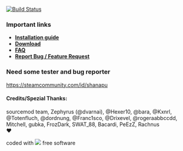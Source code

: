 [![Build Status](https://travis-ci.org/shanapu/MyStore.svg?branch=master)](https://travis-ci.org/shanapu/MyStore)

### Important links
* [**Installation guide**](https://github.com/shanapu/MyStore/wiki/Install)
* [**Download**](https://shanapu.de/MyStore/)
* [**FAQ**](https://github.com/shanapu/MyStore/wiki/FAQ)
* [**Report Bug / Feature Request**](https://github.com/shanapu/MyStore/issues/new/choose)

### Need some tester and bug reporter

https://steamcommunity.com/id/shanapu

#### Credits/Spezial Thanks:  
sourcemod team, Zephyrus (@dvarnai), @Hexer10, @bara, @Kxnrl, @Totenfluch, @dordnung, @Franc1sco, @Drixevel, @rogeraabbccdd, Mitchell, gubka, FrozDark, SWAT_88, Bacardi, PeEzZ, Rachnus  
:heart:  


coded with ![](http://shanapu.de/githearth-small.png) free software